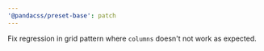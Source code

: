 ```yaml
---
'@pandacss/preset-base': patch
---
```


Fix regression in grid pattern where `columns` doesn't not work as expected.
